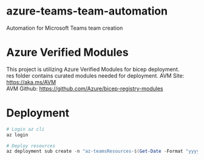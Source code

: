 # azure-teams-team-automation
Automation for Microsoft Teams team creation

# Azure Verified Modules
This project is utilizing Azure Verified Modules for bicep deployment.  
res folder contains curated modules needed for deployment.
AVM Site: https://aka.ms/AVM  
AVM Github: https://github.com/Azure/bicep-registry-modules


# Deployment

```powershell
# Login az cli
az login

# Deploy resources
az deployment sub create -n "az-teamsResources-$(Get-Date -Format "yyyyMMddHHmmss")" -l westeurope -f ./main.bicep -p ./main.bicepparam

```